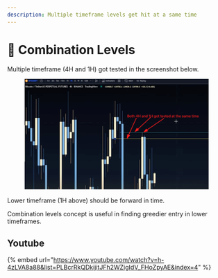 ```yaml
---
description: Multiple timeframe levels get hit at a same time
---
```


# 🎂 Combination Levels

Multiple timeframe (4H and 1H) got tested in the screenshot below.

<figure><img src="../../.gitbook/assets/image (5).png" alt=""><figcaption></figcaption></figure>

Lower timeframe (1H above) should be forward in time.

Combination levels concept is useful in finding greedier entry in lower timeframes.



## Youtube

{% embed url="https://www.youtube.com/watch?v=h-4zLVA8a88&list=PLBcrRkQDkijitJFh2WZigIdV_FHoZpyAE&index=4" %}
